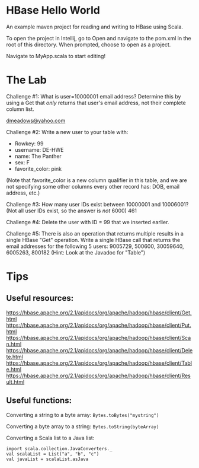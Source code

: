 # HBase Hello World

An example maven project for reading and writing to HBase using Scala.

To open the project in Intellij, go to Open and navigate to the pom.xml in the root of this directory. When prompted,
choose to open as a project. 

Navigate to MyApp.scala to start editing!

# The Lab

Challenge #1: What is user=10000001 email address? Determine this by using a Get that *only* returns that user's email 
address, not their complete column list.

dmeadows@yahoo.com


Challenge #2: Write a new user to your table with:

 - Rowkey: 99
 - username: DE-HWE
 - name: The Panther
 - sex: F
 - favorite_color: pink

(Note that favorite_color is a new column qualifier in this table, and we are not specifying some other columns every 
other record has: DOB, email address, etc.)

Challenge #3: How many user IDs exist between 10000001 and 10006001? (Not all user IDs exist, so the answer is *not* 
6000)
461


Challenge #4: Delete the user with ID = 99 that we inserted earlier.

Challenge #5: There is also an operation that returns multiple results in a single HBase "Get" operation. Write a single
HBase call that returns the email addresses for the following 5 users: 9005729, 500600, 30059640, 6005263, 800182 (Hint: 
Look at the Javadoc for "Table")

# Tips

## Useful resources:

https://hbase.apache.org/2.1/apidocs/org/apache/hadoop/hbase/client/Get.html
https://hbase.apache.org/2.1/apidocs/org/apache/hadoop/hbase/client/Put.html
https://hbase.apache.org/2.1/apidocs/org/apache/hadoop/hbase/client/Scan.html
https://hbase.apache.org/2.1/apidocs/org/apache/hadoop/hbase/client/Delete.html
https://hbase.apache.org/2.1/apidocs/org/apache/hadoop/hbase/client/Table.html
https://hbase.apache.org/2.1/apidocs/org/apache/hadoop/hbase/client/Result.html

## Useful functions:

Converting a string to a byte array: `Bytes.toBytes("mystring")`

Converting a byte array to a string: `Bytes.toString(byteArray)`

Converting a Scala list to a Java list:
```
import scala.collection.JavaConverters._
val scalaList = List("a", "b", "c")
val javaList = scalaList.asJava
```
